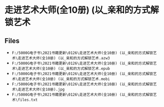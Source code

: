 # 走进艺术大师(全10册) (以_亲和的方式解锁艺术

## Files

- `F:/5000G电子书\2021书籍更新\0126\走进艺术大师(全10册) (以_亲和的方式解锁艺术\走进艺术大师(全10册) (以_亲和的方式解锁艺术.azw3`
- `F:/5000G电子书\2021书籍更新\0126\走进艺术大师(全10册) (以_亲和的方式解锁艺术\走进艺术大师(全10册) (以_亲和的方式解锁艺术.epub`
- `F:/5000G电子书\2021书籍更新\0126\走进艺术大师(全10册) (以_亲和的方式解锁艺术\走进艺术大师(全10册) (以_亲和的方式解锁艺术.mobi`
- `F:/5000G电子书\2021书籍更新\0126\走进艺术大师(全10册) (以_亲和的方式解锁艺术\走进艺术大师(全10册).jpg`
- `F:/5000G电子书\2021书籍更新\0126\走进艺术大师(全10册) (以_亲和的方式解锁艺术\files.txt`
